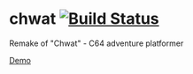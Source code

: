# chwat [![Build Status](https://travis-ci.org/praghus/nihil.svg?branch=master)](https://travis-ci.org/praghus/nihil)
Remake of "Chwat" - C64 adventure platformer

[Demo](http://nihil.pl/nihil/)
